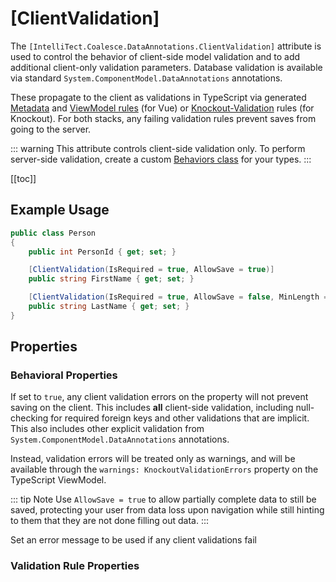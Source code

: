 # [ClientValidation]

The `[IntelliTect.Coalesce.DataAnnotations.ClientValidation]`
attribute is used to control the behavior of client-side model validation
and to add additional client-only validation parameters. Database validation is available via standard `System.ComponentModel.DataAnnotations` annotations. 

These propagate to the client as validations in TypeScript via generated [Metadata](/stacks/vue/layers/metadata.md) and [ViewModel rules](/stacks/vue/layers/viewmodels.md) (for Vue) or [Knockout-Validation](https://github.com/Knockout-Contrib/Knockout-Validation/) rules (for Knockout). For both stacks, any failing validation rules prevent saves from going to the server. 

::: warning
This attribute controls client-side validation only. To perform server-side validation, create a custom [Behaviors class](/modeling/model-components/behaviors.md) for your types.
:::

[[toc]]
    

## Example Usage

``` c#
public class Person
{
    public int PersonId { get; set; }

    [ClientValidation(IsRequired = true, AllowSave = true)]
    public string FirstName { get; set; }

    [ClientValidation(IsRequired = true, AllowSave = false, MinLength = 1, MaxLength = 100)]
    public string LastName { get; set; }
}
```

## Properties

### Behavioral Properties

<Prop def="public bool AllowSave { get; set; } // Knockout Only" />

If set to `true`, any client validation errors on the property will not prevent saving on the client. This includes **all** client-side validation, including null-checking for required foreign keys and other validations that are implicit. This also includes other explicit validation from `System.ComponentModel.DataAnnotations` annotations.
    
Instead, validation errors will be treated only as warnings, and will be available through the `warnings: KnockoutValidationErrors` property on the TypeScript ViewModel.

::: tip Note
Use `AllowSave = true` to allow partially complete data to still be saved, protecting your user from data loss upon navigation while still hinting to them that they are not done filling out data.
:::


<Prop def="public string ErrorMessage { get; set; }" />

Set an error message to be used if any client validations fail


### Validation Rule Properties

<CodeTabs>
<template #vue>

In addition to the following properties, you also customize validation on a per-instance basis of the [ViewModels](/stacks/vue/layers/viewmodels.md#viewmodels) using the [Rules/Validation](/stacks/vue/layers/viewmodels.md) methods.

``` c#
public bool IsRequired { get; set; }
public double MinValue { get; set; } = double.MaxValue;
public double MaxValue { get; set; } = double.MinValue;
public double MinLength { get; set; } = double.MaxValue;
public double MaxLength { get; set; } = double.MinValue;
public string Pattern { get; set; }
public bool IsEmail { get; set; }
public bool IsPhoneUs { get; set; }
```

</template>
<template #knockout>

The following attribute properties all map directly to [Knockout-Validation](https://github.com/Knockout-Contrib/Knockout-Validation/) properties.

``` c#
public bool IsRequired { get; set; }
public double MinValue { get; set; } = double.MaxValue;
public double MaxValue { get; set; } = double.MinValue;
public double MinLength { get; set; } = double.MaxValue;
public double MaxLength { get; set; } = double.MinValue;
public double Step { get; set; }
public string Pattern { get; set; }
public bool IsEmail { get; set; }
public bool IsPhoneUs { get; set; }
public bool IsDate { get; set; }
public bool IsDateIso { get; set; }
public bool IsNumber { get; set; }
public bool IsDigit { get; set; }
```

The following attribute properties are outputted to TypeScript unquoted. If you need to assert equality to a string, wrap the value you set to this property in quotes. Other literals (numerics, booleans, etc) need no wrapping.

``` c#
public string Equal { get; set; }
public string NotEqual { get; set; }
```

The following two properties may be used together to specify a custom [Knockout-Validation](https://github.com/Knockout-Contrib/Knockout-Validation/) property.

It will be emitted into the TypeScript as `this.extend({ CustomName: CustomValue })`. Neither value will be quoted in the emitted TypeScript - add quotes to your value as needed to generate valid TypeScript.

``` c#
public string CustomName { get; set; }
public string CustomValue { get; set; }
```

</template>
</CodeTabs>
